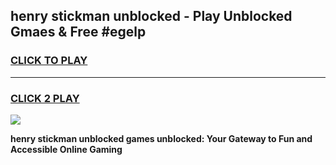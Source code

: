 
## henry stickman unblocked - Play Unblocked Gmaes & Free #egelp
<h3>
<a href="https://news.freeplayer.one?title=henry_stickman_unblocked&ref=24F">CLICK TO PLAY</a></h3>
<hr>

<h3>
<a href="https://news.freeplayer.one?title=henry_stickman_unblocked&ref=24F">CLICK 2 PLAY</a>
  
</h3>

<a href="https://news.freeplayer.one?title=henry_stickman_unblocked&ref=24F/"><img src="https://clearcache.store/games.png"></a>


**henry stickman unblocked games unblocked: Your Gateway to Fun and Accessible Online Gaming**
